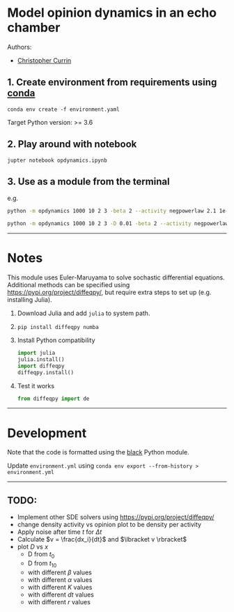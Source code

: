 # Model opinion dynamics in an echo chamber

Authors: 
- [Christopher Currin](https://chriscurrin.com)

## 1. Create environment from requirements using [conda](https://docs.conda.io/en/latest/)

`conda env create -f environment.yaml`

Target Python version: >= 3.6

## 2. Play around with notebook

`jupter notebook opdynamics.ipynb`

## 3. Use as a module from the terminal

e.g.
 
```bash
python -m opdynamics 1000 10 2 3 -beta 2 --activity negpowerlaw 2.1 1e-2 -r 0.5 -T 10 --plot summary --save -v
```
```bash
python -m opdynamics 1000 10 2 3 -D 0.01 -beta 2 --activity negpowerlaw 2.1 1e-2 -r 0.5 -T 10 --plot summary --save -v
```

---
# Notes
This module uses Euler-Maruyama to solve sochastic differential equations.
Additional methods can be specified using https://pypi.org/project/diffeqpy/, but require extra steps to set up (e.g. installing Julia).

1. Download Julia and add `julia` to system path.
2. `pip install diffeqpy numba`

3. Install Python compatibility
    ```python
   import julia
   julia.install()
   import diffeqpy
   diffeqpy.install()
   ```
4. Test it works
   ```python
   from diffeqpy import de
   ```

---
# Development

Note that the code is formatted using the [black](https://pypi.org/project/black/) Python module.

Update `environment.yml` using `conda env export --from-history > environment.yml`

---
## TODO:

* Implement other SDE solvers using https://pypi.org/project/diffeqpy/
* change density activity vs opinion plot to be density per activity
* Apply noise after time $t$ for $\Delta t$
* Calculate $v = \frac{dx_i}{dt}$ and $\lbracket v \rbracket$
* plot $D$ vs $x$
    - D from $t_0$
    - D from $t_10$
    - with different $\beta$ values
    - with different $\alpha$ values
    - with different $K$ values
    - with different $dt$ values
    - with different $r$ values



